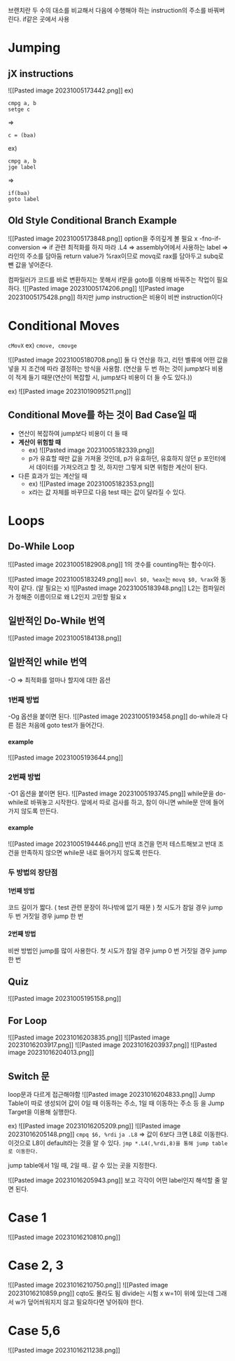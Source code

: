 브랜치란 두 수의 대소를 비교해서 다음에 수행해야 하는 instruction의 주소를 바꿔버린다.
if같은 곳에서 사용
# Jumping
## jX instructions
![[Pasted image 20231005173442.png]]
ex)
```
cmpg a, b
setge c
```
=>
```
c = (b≥a)
```

ex)
```
cmpg a, b
jge label
```
=>
```
if(b≥a)
goto label
```

## Old Style Conditional Branch Example
![[Pasted image 20231005173848.png]]
option을 주의깊게 볼 필요 x
-fno-if-conversion => if 관련 최적화를 하지 마라
.L4 => assembly어에서 사용하는 label => 라인의 주소를 담아둠
return value가 %rax이므로 movq로 rax를 담아두고 subq로 뺀 값을 넣어준다.

컴파일러가 코드를 바로 변환하지는 못해서 if문을 goto를 이용해 바꿔주는 작업이 필요하다.
![[Pasted image 20231005174206.png]]
![[Pasted image 20231005175428.png]]
하지만 jump instruction은 비용이 비싼 instruction이다

# Conditional Moves
`cMovX`
ex) `cmove, cmovge`

![[Pasted image 20231005180708.png]]
둘 다 연산을 하고, 리턴 벨류에 어떤 값을 넣을 지 조건에 따라  결정하는 방식을 사용함. (연산을 두 번 하는 것이 jump보다 비용이 적게 들기 때문(연산이 복잡할 시, jump보다 비용이 더 들 수도 있다.))

ex)
![[Pasted image 20231019095211.png]]

## Conditional Move를 하는 것이 Bad Case일 때
- 연산이 복잡하여 jump보다 비용이 더 들 때
- **계산이 위험할 때**
	- ex) ![[Pasted image 20231005182339.png]]
	- p가 유효할 때만 값을 가져올 것인데, p가 유효하던, 유효하지 않던 p 포인터에서 데이터를 가져오려고 할 것, 하지만 그렇게 되면 위험한 계산이 된다. 
- 다른 효과가 있는 계산일 때 
	- ex) ![[Pasted image 20231005182353.png]]
	- x라는 값 자체를 바꾸므로 다음 test 때는 값이 달라질 수 있다.
 

# Loops
## Do-While Loop
![[Pasted image 20231005182908.png]]
1의 갯수를 counting하는 함수이다.

![[Pasted image 20231005183249.png]]
`movl $0, %eax`는 `movq $0, %rax`와 동작이 같다. (알 필요는 x)
![[Pasted image 20231005183948.png]]
L2는 컴파일러가 정해준 이름이므로 왜 L2인지 고민할 필요 x

## 일반적인 Do-While 번역
![[Pasted image 20231005184138.png]]
## 일반적인 while 번역
-O => 최적화를 얼마나 할지에 대한 옵션
### 1번째 방법
-Og 옵션을 붙이면 된다.
![[Pasted image 20231005193458.png]]
do-while과 다른 점은 처음에 goto test가 들어간다.
#### example

![[Pasted image 20231005193644.png]]

### 2번째 방법
-O1 옵션을 붙이면 된다.
![[Pasted image 20231005193745.png]]
while문을 do-while로 바꿔놓고 시작한다.
앞에서 따로 검사를 하고, 참이 아니면 while문 안에 들어가지 않도록 만든다.

#### example
![[Pasted image 20231005194446.png]]
반대 조건을 먼저 테스트해보고 반대 조건을 만족하지 않으면 while문 내로 들어가지 않도록 만든다.

### 두 방법의 장단점
#### 1번째 방법
코드 길이가 짧다. ( test 관련 문장이 하나밖에 없기 때문 )
첫 시도가 참일 경우 jump 두 번
거짓일 경우 jump 한 번 

#### 2번째 방법
비싼 방법인 jump를 많이 사용한다.
첫 시도가 참일 경우 jump 0 번
거짓일 경우 jump 한 번 

## Quiz
![[Pasted image 20231005195158.png]]

## For Loop
![[Pasted image 20231016203835.png]]
![[Pasted image 20231016203917.png]]
![[Pasted image 20231016203937.png]]
![[Pasted image 20231016204013.png]]

## Switch 문
loop문과 다르게 접근해야함
![[Pasted image 20231016204833.png]]
Jump Table이 따로 생성되어 값이 0일 때 이동하는 주소, 1일 때 이동하는 주소 등 을 Jump Target을 이용해 실행한다.

ex)
![[Pasted image 20231016205209.png]]
![[Pasted image 20231016205148.png]]
`cmpq $6, %rdi`
`ja .L8` => 값이 6보다 크면 L8로 이동한다. 이것으로 L8이 default라는 것을 알 수 있다.
`jmp *.L4(,%rdi,8)을 통해 jump table로 이동한다.`

jump table에서 1일 때, 2일 때.. 갈 수 있는 곳을 지정한다.

![[Pasted image 20231016205943.png]]
보고 각각이 어떤 label인지 해석할 줄 알면 된다.

# Case 1
![[Pasted image 20231016210810.png]]
# Case 2, 3
![[Pasted image 20231016210750.png]]
![[Pasted image 20231016210859.png]]
cqto도 몰라도 됨 divide는 시험 x
w=1이 위에 있는데 그래서 w가 덮어씌워지지 않고 필요하다면 넣어줘야 한다.
# Case 5,6
![[Pasted image 20231016211238.png]]








